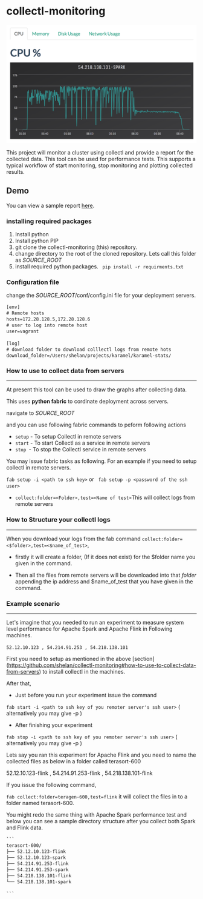# collectl-monitoring

![alt text](https://github.com/shelan/collectl-monitoring/blob/master/img/screenshot.png "Screenshot")

This project will monitor a cluster using collectl and provide a report for the collected data. This tool can be used for performance tests. This supports a typical workflow of start monitoring, stop monitoring and plotting collected results.

## Demo
You can view a sample report [here](http://shelan.org/collectl-monitoring/sample/report_cpu.html).


### installing required packages
1. Install python
2. Install python PIP 
3. git clone the collectl-monitoring (this) repository.
4. change directory to the root of the cloned repository. Lets call this folder as *SOURCE_ROOT*
5. install required python packages.
    ``` pip install -r requirments.txt```

### Configuration file

change the *SOURCE_ROOT*/conf/config.ini file for your deployment servers.

```
[env]
# Remote hosts
hosts=172.28.128.5,172.28.128.6
# user to log into remote host
user=vagrant

[log]
# download folder to download colllectl logs from remote hots
download_folder=/Users/shelan/projects/karamel/karamel-stats/
```

### How to use to collect data from servers
--------------------------------------------

At present this tool can be used to draw the graphs after collecting data.


 This uses **python fabric** to cordinate deployment across servers.
 
 navigate to *SOURCE_ROOT*
 
 and you can use following fabric commands to peform following actions
 
 * ```setup``` - To setup Collectl in remote servers
 * ```start``` - To start Collectl as a service in remote servers
 * ```stop ```- To stop the Collectl service in remote servers
    
 You may issue fabric tasks as following. For an example if you need to setup collectl in remote servers.
    
  ``` fab setup -i <path to ssh key> ```
  or
  ``` fab setup -p <password of the ssh user>```
    
 * ``` collect:folder=<Folder>,test=<Name of test> ```This will collect logs from remote servers
 
 ### How to Structure your collectl logs 
 -----------------------------------------
  When you download your logs from the fab command ```collect:folder=<$folder>,test=<$name_of_test>```,
  
  * firstly it will create a folder, (If it does not exist) for the $folder name you given in the command.
  
  * Then all the files from remote servers will be downloaded into that *folder* appending the ip address and $name_of_test
  that you have given in the command.
 
### Example scenario
------------------------------------------
    
Let's imagine that you needed to run an experiment to measure system level performance for Apache Spark and Apache Flink in Following    machines.
    
``` 52.12.10.123 , 54.214.91.253 , 54.218.138.101 ```
    
First you need to setup as mentioned in the above [section] (https://github.com/shelan/collectl-monitoring#how-to-use-to-collect-data-from-servers)
     to install collectl in the machines.
    
After that,
    
* Just before you run your experiment issue the command
    
    
``` fab start -i <path to ssh key of you remoter server's ssh user> ``` ( alternatively you may give -p <password of remote user>)
    
* After finishing your experiment
    
``` fab stop -i <path to ssh key of you remoter server's ssh user> ``` ( alternatively you may give -p <password of remote user>)
     
     
Lets say you ran this experiment for Apache Flink and you need to name the collected files as below in a folder called terasort-600
     
52.12.10.123-flink , 54.214.91.253-flink , 54.218.138.101-flink
     
If you issue the following command,
     
``` fab collect:folder=teragen-600,test=flink ``` it will collect the files in to a folder named terasort-600.
    
You might redo the same thing with Apache Spark performance test and below you can see a sample directory structure after you collect both Spark and Flink data.
    
    ```
    terasort-600/
    ├── 52.12.10.123-flink
    ├── 52.12.10.123-spark
    ├── 54.214.91.253-flink
    ├── 54.214.91.253-spark
    ├── 54.218.138.101-flink
    └── 54.218.138.101-spark
    
    ```
  
    

 
 
 
